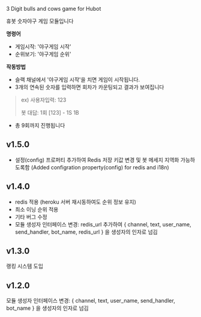 3 Digit bulls and cows game for Hubot

휴봇 숫자야구 게임 모듈입니다


**명령어**

- 게임시작: '야구게임 시작'
- 순위보기: '야구게임 순위'


**작동방법**

- 슬랙 채널에서 '야구게임 시작'을 치면 게임이 시작됩니다.
- 3개의 연속된 숫자를 입력하면 회차가 카운팅되고 결과가 보여집니다
> ex) 
> 사용자입력:
> 123
>
> 봇 대답:
> 1회 [123] - 1S 1B

- 총 9회까지 진행됩니다


v1.5.0
-------

- 설정(config) 프로퍼티 추가하여 Redis 저장 키값 변경 및 봇 메세지 지역화 가능하도록함
(Added configration property(config) for redis and i18n)


v1.4.0
-------

- redis 적용 (heroku 서버 재시동하여도 순위 정보 유지)
- 최소 이닝 순위 적용
- 기타 버그 수정
- 모듈 생성자 인터페이스 변경: redis_url 추가하여 { channel, text, user_name, send_handler, bot_name, redis_url } 을 생성자의 인자로 넘김



v1.3.0
-------

랭킹 시스템 도입



v1.2.0
------

모듈 생성자 인터페이스 변경:
{ channel, text, user_name, send_handler, bot_name } 을 생성자의 인자로 넘김






